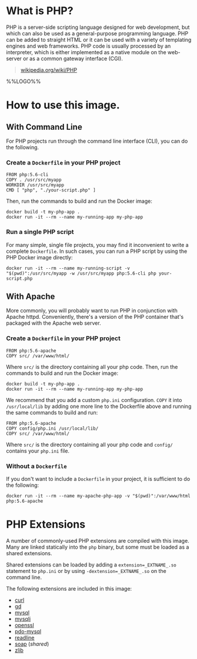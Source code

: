 # What is PHP?

PHP is a server-side scripting language designed for web development, but which
can also be used as a general-purpose programming language. PHP can be added to
straight HTML or it can be used with a variety of templating engines and web
frameworks. PHP code is usually processed by an interpreter, which is either
implemented as a native module on the web-server or as a common gateway
interface (CGI).

> [wikipedia.org/wiki/PHP](http://en.wikipedia.org/wiki/PHP)

%%LOGO%%

# How to use this image.

## With Command Line

For PHP projects run through the command line interface (CLI), you can do the
following.

### Create a `Dockerfile` in your PHP project

    FROM php:5.6-cli
    COPY . /usr/src/myapp
    WORKDIR /usr/src/myapp
    CMD [ "php", "./your-script.php" ]

Then, run the commands to build and run the Docker image:

    docker build -t my-php-app .
    docker run -it --rm --name my-running-app my-php-app

### Run a single PHP script

For many simple, single file projects, you may find it inconvenient to write a
complete `Dockerfile`. In such cases, you can run a PHP script by using the PHP
Docker image directly:

    docker run -it --rm --name my-running-script -v "$(pwd)":/usr/src/myapp -w /usr/src/myapp php:5.6-cli php your-script.php

## With Apache

More commonly, you will probably want to run PHP in conjunction with Apache
httpd. Conveniently, there's a version of the PHP container that's packaged with
the Apache web server.

### Create a `Dockerfile` in your PHP project

    FROM php:5.6-apache
    COPY src/ /var/www/html/

Where `src/` is the directory containing all your php code. Then, run the commands to build and run the Docker image:

    docker build -t my-php-app .
    docker run -it --rm --name my-running-app my-php-app

We recommend that you add a custom `php.ini` configuration. `COPY` it into
`/usr/local/lib` by adding one more line to the Dockerfile above and running the
same commands to build and run:

    FROM php:5.6-apache
    COPY config/php.ini /usr/local/lib/
    COPY src/ /var/www/html/

Where `src/` is the directory containing all your php code and `config/`
contains your `php.ini` file.

### Without a `Dockerfile`

If you don't want to include a `Dockerfile` in your project, it is sufficient to
do the following:

    docker run -it --rm --name my-apache-php-app -v "$(pwd)":/var/www/html php:5.6-apache

# PHP Extensions

A number of commonly-used PHP extensions are compiled with this image. Many are
linked statically into the `php` binary, but some must be loaded as a shared
extensions.

Shared extensions can be loaded by adding a `extension=_EXTNAME_.so` statement
to `php.ini` or by using `-dextension=_EXTNAME_.so` on the command line.

The following extensions are included in this image:

* [curl](http://php.net/manual/en/book.curl.php)
* [gd](http://php.net/manual/en/book.image.php)
* [mysql](http://php.net/manual/en/book.mysql.php)
* [mysqli](http://php.net/manual/en/book.mysqli.php)
* [openssl](http://php.net/manual/en/book.openssl.php)
* [pdo-mysql](http://php.net/manual/en/ref.pdo-mysql.php)
* [readline](http://php.net/manual/en/book.readline.php)
* [soap](http://php.net/manual/en/book.soap.php) (_shared_)
* [zlib](http://php.net/manual/en/book.zlib.php)
